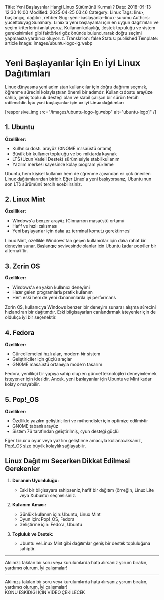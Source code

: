 Title: Yeni Başlayanlar Hangi Linux Sürümünü Kurmalı?
Date: 2018-09-13 12:30 10:00
Modified: 2025-04-25 03:46
Category: Linux
Tags: linux, başlangıç, dağıtım, rehber
Slug: yeni-baslayanlar-linux-surumu
Authors: yuceltoluyag
Summary: Linux'a yeni başlayanlar için en uygun dağıtımları ve seçim kriterlerini anlatıyoruz. Kullanım kolaylığı, destek topluluğu ve sistem gereksinimleri gibi faktörleri göz önünde bulundurarak doğru seçimi yapmanıza yardımcı oluyoruz.
Translation: false
Status: published
Template: article
Image: images/ubuntu-logo-lg.webp

# Yeni Başlayanlar İçin En İyi Linux Dağıtımları

Linux dünyasına yeni adım atan kullanıcılar için doğru dağıtımı seçmek, öğrenme sürecini kolaylaştıran önemli bir adımdır. Kullanıcı dostu arayüze sahip, geniş topluluk desteği olan ve stabil çalışan bir sürüm tercih edilmelidir. İşte yeni başlayanlar için en iyi Linux dağıtımları:


[responsive_img src="/images/ubuntu-logo-lg.webp" alt="ubuntu-logo]" /]
## 1. Ubuntu

**Özellikler:**
- Kullanıcı dostu arayüz (GNOME masaüstü ortamı)
- Büyük bir kullanıcı topluluğu ve bol miktarda kaynak
- LTS (Uzun Vadeli Destek) sürümleriyle stabil kullanım
- Yazılım merkezi sayesinde kolay program yükleme

Ubuntu, hem kişisel kullanım hem de öğrenme açısından en çok önerilen Linux dağıtımlarından biridir. Eğer Linux'a yeni başlıyorsanız, Ubuntu'nun son LTS sürümünü tercih edebilirsiniz.

## 2. Linux Mint

**Özellikler:**
- Windows'a benzer arayüz (Cinnamon masaüstü ortamı)
- Hafif ve hızlı çalışması
- Yeni başlayanlar için daha az terminal komutu gerektirmesi

Linux Mint, özellikle Windows'tan geçen kullanıcılar için daha rahat bir deneyim sunar. Başlangıç seviyesinde olanlar için Ubuntu kadar popüler bir alternatiftir.

## 3. Zorin OS

**Özellikler:**
- Windows'a en yakın kullanıcı deneyimi
- Hazır gelen programlarla pratik kullanım
- Hem eski hem de yeni donanımlarda iyi performans

Zorin OS, kullanıcıya Windows benzeri bir deneyim sunarak alışma sürecini hızlandıran bir dağıtımdır. Eski bilgisayarları canlandırmak isteyenler için de oldukça iyi bir seçenektir.

## 4. Fedora

**Özellikler:**
- Güncellemeleri hızlı alan, modern bir sistem
- Geliştiriciler için güçlü araçlar
- GNOME masaüstü ortamıyla modern tasarım

Fedora, yenilikçi bir yapıya sahip olup en güncel teknolojileri deneyimlemek isteyenler için idealdir. Ancak, yeni başlayanlar için Ubuntu ve Mint kadar kolay olmayabilir.

## 5. Pop!_OS

**Özellikler:**
- Özellikle yazılım geliştiricileri ve mühendisler için optimize edilmiştir
- GNOME tabanlı arayüz
- Sistem 76 tarafından geliştirilmiş, oyun desteği güçlü

Eğer Linux'u oyun veya yazılım geliştirme amacıyla kullanacaksanız, Pop!_OS size büyük kolaylık sağlayabilir.

## Linux Dağıtımı Seçerken Dikkat Edilmesi Gerekenler

1. **Donanım Uyumluluğu:**
   - Eski bir bilgisayara sahipseniz, hafif bir dağıtım (örneğin, Linux Lite veya Xubuntu) seçmelisiniz.

2. **Kullanım Amacı:**
   - Günlük kullanım için: Ubuntu, Linux Mint
   - Oyun için: Pop!_OS, Fedora
   - Geliştirme için: Fedora, Ubuntu

3. **Topluluk ve Destek:**
   - Ubuntu ve Linux Mint gibi dağıtımlar geniş bir destek topluluğuna sahiptir.

---

Aklınıza takılan bir soru veya kurulumlarda hata alırsanız yorum bırakın, yardımcı olurum. İyi çalışmalar!


---

<div class="info-box warning">
Aklınıza takılan bir soru veya kurulumlarda hata alırsanız yorum bırakın, yardımcı olurum. İyi çalışmalar!
</div>

<div class="info-box important">
KONU ESKİDİĞİ İÇİN VİDEO ÇEKİLECEK
</div>
